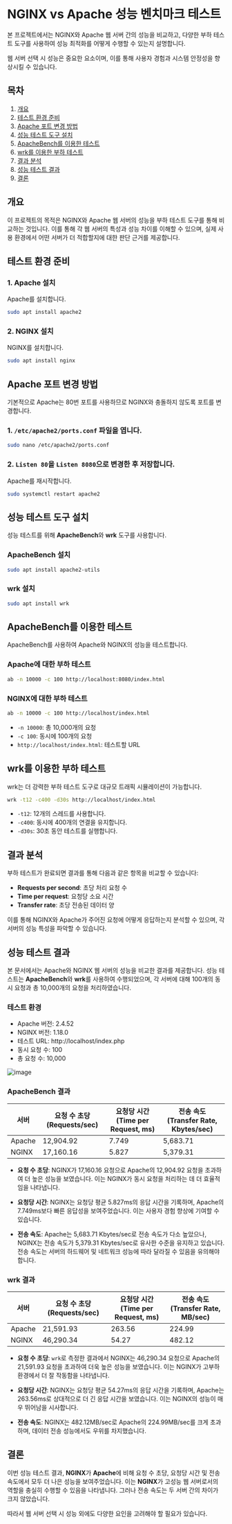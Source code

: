 # NGINX vs Apache 성능 벤치마크 테스트

본 프로젝트에서는 NGINX와 Apache 웹 서버 간의 성능을 비교하고, 다양한 부하 테스트 도구를 사용하여 성능 최적화를 어떻게 수행할 수 있는지 설명합니다. 

웹 서버 선택 시 성능은 중요한 요소이며, 이를 통해 사용자 경험과 시스템 안정성을 향상시킬 수 있습니다.

## 목차
1. [개요](#개요)
2. [테스트 환경 준비](#테스트-환경-준비)
3. [Apache 포트 변경 방법](#apache-포트-변경-방법)
4. [성능 테스트 도구 설치](#성능-테스트-도구-설치)
5. [ApacheBench를 이용한 테스트](#apachebench를-이용한-테스트)
6. [wrk를 이용한 부하 테스트](#wrk를-이용한-부하-테스트)
7. [결과 분석](#결과-분석)
8. [성능 테스트 결과](#성능-테스트-결과)
9. [결론](#결론)

## 개요
이 프로젝트의 목적은 NGINX와 Apache 웹 서버의 성능을 부하 테스트 도구를 통해 비교하는 것입니다. 이를 통해 각 웹 서버의 특성과 성능 차이를 이해할 수 있으며, 실제 사용 환경에서 어떤 서버가 더 적합할지에 대한 판단 근거를 제공합니다.

## 테스트 환경 준비
### 1. Apache 설치
Apache를 설치합니다.
      
   ```bash
   sudo apt install apache2
   ```
      
### 2. NGINX 설치
NGINX를 설치합니다.

   ```bash
   sudo apt install nginx
   ```

## Apache 포트 변경 방법
기본적으로 Apache는 80번 포트를 사용하므로 NGINX와 충돌하지 않도록 포트를 변경합니다.

### 1. `/etc/apache2/ports.conf` 파일을 엽니다.

   ```bash
   sudo nano /etc/apache2/ports.conf
   ```

### 2. `Listen 80`을 `Listen 8080`으로 변경한 후 저장합니다.
Apache를 재시작합니다.

   ```bash
   sudo systemctl restart apache2
   ```

## 성능 테스트 도구 설치
성능 테스트를 위해 **ApacheBench**와 **wrk** 도구를 사용합니다.

### ApacheBench 설치
   ```bash
   sudo apt install apache2-utils
   ```

### wrk 설치
   ```bash
   sudo apt install wrk
   ```
## ApacheBench를 이용한 테스트
ApacheBench를 사용하여 Apache와 NGINX의 성능을 테스트합니다.

### Apache에 대한 부하 테스트
   ```bash
   ab -n 10000 -c 100 http://localhost:8080/index.html
   ```

### NGINX에 대한 부하 테스트
   ```bash
   ab -n 10000 -c 100 http://localhost/index.html
   ```
- `-n 10000`: 총 10,000개의 요청
- `-c 100`: 동시에 100개의 요청
- `http://localhost/index.html`: 테스트할 URL

## wrk를 이용한 부하 테스트
wrk는 더 강력한 부하 테스트 도구로 대규모 트래픽 시뮬레이션이 가능합니다.

   ```bash
   wrk -t12 -c400 -d30s http://localhost/index.html
   ```
- `-t12`: 12개의 스레드를 사용합니다.
- `-c400`: 동시에 400개의 연결을 유지합니다.
- `-d30s`: 30초 동안 테스트를 실행합니다.


## 결과 분석
부하 테스트가 완료되면 결과를 통해 다음과 같은 항목을 비교할 수 있습니다:

- **Requests per second**: 초당 처리 요청 수
- **Time per request**: 요청당 소요 시간
- **Transfer rate**: 초당 전송된 데이터 양

이를 통해 NGINX와 Apache가 주어진 요청에 어떻게 응답하는지 분석할 수 있으며, 각 서버의 성능 특성을 파악할 수 있습니다.

## 성능 테스트 결과
본 문서에서는 Apache와 NGINX 웹 서버의 성능을 비교한 결과를 제공합니다. 성능 테스트는 **ApacheBench**와 **wrk**를 사용하여 수행되었으며, 각 서버에 대해 100개의 동시 요청과 총 10,000개의 요청을 처리하였습니다.

### 테스트 환경
- Apache 버전: 2.4.52
- NGINX 버전: 1.18.0
- 테스트 URL: http://localhost/index.php
- 동시 요청 수: 100
- 총 요청 수: 10,000

![image](https://github.com/user-attachments/assets/0b77a617-281e-4215-9878-3edcc8a7eba5)


### ApacheBench 결과

| 서버   | 요청 수 초당 (Requests/sec) | 요청당 시간 (Time per Request, ms) | 전송 속도 (Transfer Rate, Kbytes/sec) |
|--------|-----------------------------|-------------------------------------|----------------------------------------|
| Apache | 12,904.92                   | 7.749                               | 5,683.71                               |
| NGINX  | 17,160.16                   | 5.827                               | 5,379.31                               |

- **요청 수 초당**: NGINX가 17,160.16 요청으로 Apache의 12,904.92 요청을 초과하여 더 높은 성능을 보였습니다. 이는 NGINX가 동시 요청을 처리하는 데 더 효율적임을 나타냅니다.
  
- **요청당 시간**: NGINX는 요청당 평균 5.827ms의 응답 시간을 기록하며, Apache의 7.749ms보다 빠른 응답성을 보여주었습니다. 이는 사용자 경험 향상에 기여할 수 있습니다.
  
- **전송 속도**: Apache는 5,683.71 Kbytes/sec로 전송 속도가 다소 높았으나, NGINX는 전송 속도가 5,379.31 Kbytes/sec로 유사한 수준을 유지하고 있습니다. 전송 속도는 서버의 하드웨어 및 네트워크 성능에 따라 달라질 수 있음을 유의해야 합니다.
### wrk 결과


| 서버   | 요청 수 초당 (Requests/sec) | 요청당 시간 (Time per Request, ms) | 전송 속도 (Transfer Rate, MB/sec)   |
|--------|-----------------------------|-------------------------------------|--------------------------------------|
| Apache | 21,591.93                   | 263.56                               | 224.99                                |
| NGINX  | 46,290.34                   | 54.27                                | 482.12                                |

- **요청 수 초당**: `wrk`로 측정한 결과에서 NGINX는 46,290.34 요청으로 Apache의 21,591.93 요청을 초과하여 더욱 높은 성능을 보였습니다. 이는 NGINX가 고부하 환경에서 더 잘 작동함을 나타냅니다.
  
- **요청당 시간**: NGINX는 요청당 평균 54.27ms의 응답 시간을 기록하며, Apache는 263.56ms로 상대적으로 더 긴 응답 시간을 보였습니다. 이는 NGINX의 성능이 매우 뛰어남을 시사합니다.
  
- **전송 속도**: NGINX는 482.12MB/sec로 Apache의 224.99MB/sec를 크게 초과하며, 데이터 전송 성능에서도 우위를 차지했습니다.


## 결론
이번 성능 테스트 결과, **NGINX**가 **Apache**에 비해 요청 수 초당, 요청당 시간 및 전송 속도에서 모두 더 나은 성능을 보여주었습니다. 이는 **NGINX**가 고성능 웹 서버로서의 역할을 충실히 수행할 수 있음을 나타냅니다. 그러나 전송 속도는 두 서버 간의 차이가 크지 않았습니다. 

따라서 웹 서버 선택 시 성능 외에도 다양한 요인을 고려해야 할 필요가 있습니다.

